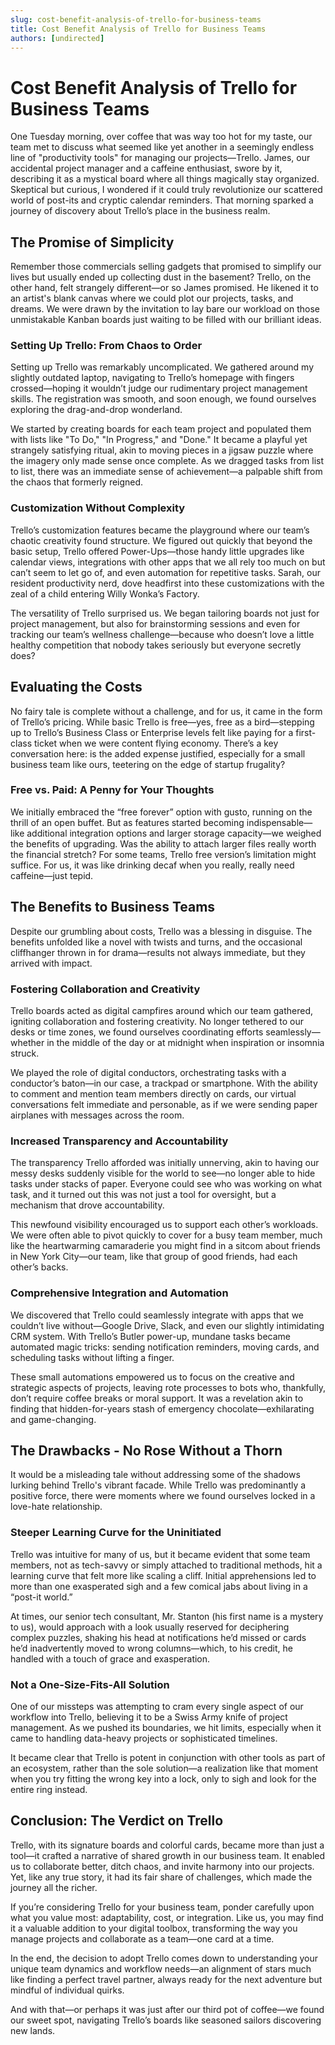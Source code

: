 ```yaml
---
slug: cost-benefit-analysis-of-trello-for-business-teams
title: Cost Benefit Analysis of Trello for Business Teams
authors: [undirected]
---
```



# Cost Benefit Analysis of Trello for Business Teams

One Tuesday morning, over coffee that was way too hot for my taste, our team met to discuss what seemed like yet another in a seemingly endless line of "productivity tools" for managing our projects—Trello. James, our accidental project manager and a caffeine enthusiast, swore by it, describing it as a mystical board where all things magically stay organized. Skeptical but curious, I wondered if it could truly revolutionize our scattered world of post-its and cryptic calendar reminders. That morning sparked a journey of discovery about Trello’s place in the business realm.

## The Promise of Simplicity

Remember those commercials selling gadgets that promised to simplify our lives but usually ended up collecting dust in the basement? Trello, on the other hand, felt strangely different—or so James promised. He likened it to an artist's blank canvas where we could plot our projects, tasks, and dreams. We were drawn by the invitation to lay bare our workload on those unmistakable Kanban boards just waiting to be filled with our brilliant ideas.

### Setting Up Trello: From Chaos to Order

Setting up Trello was remarkably uncomplicated. We gathered around my slightly outdated laptop, navigating to Trello’s homepage with fingers crossed—hoping it wouldn’t judge our rudimentary project management skills. The registration was smooth, and soon enough, we found ourselves exploring the drag-and-drop wonderland.  

We started by creating boards for each team project and populated them with lists like "To Do," "In Progress," and "Done." It became a playful yet strangely satisfying ritual, akin to moving pieces in a jigsaw puzzle where the imagery only made sense once complete. As we dragged tasks from list to list, there was an immediate sense of achievement—a palpable shift from the chaos that formerly reigned.

### Customization Without Complexity

Trello’s customization features became the playground where our team’s chaotic creativity found structure. We figured out quickly that beyond the basic setup, Trello offered Power-Ups—those handy little upgrades like calendar views, integrations with other apps that we all rely too much on but can’t seem to let go of, and even automation for repetitive tasks. Sarah, our resident productivity nerd, dove headfirst into these customizations with the zeal of a child entering Willy Wonka’s Factory.

The versatility of Trello surprised us. We began tailoring boards not just for project management, but also for brainstorming sessions and even for tracking our team’s wellness challenge—because who doesn’t love a little healthy competition that nobody takes seriously but everyone secretly does?

## Evaluating the Costs

No fairy tale is complete without a challenge, and for us, it came in the form of Trello’s pricing. While basic Trello is free—yes, free as a bird—stepping up to Trello’s Business Class or Enterprise levels felt like paying for a first-class ticket when we were content flying economy. There’s a key conversation here: is the added expense justified, especially for a small business team like ours, teetering on the edge of startup frugality?

### Free vs. Paid: A Penny for Your Thoughts

We initially embraced the “free forever” option with gusto, running on the thrill of an open buffet. But as features started becoming indispensable—like additional integration options and larger storage capacity—we weighed the benefits of upgrading. Was the ability to attach larger files really worth the financial stretch? For some teams, Trello free version’s limitation might suffice. For us, it was like drinking decaf when you really, really need caffeine—just tepid.

## The Benefits to Business Teams

Despite our grumbling about costs, Trello was a blessing in disguise. The benefits unfolded like a novel with twists and turns, and the occasional cliffhanger thrown in for drama—results not always immediate, but they arrived with impact.

### Fostering Collaboration and Creativity

Trello boards acted as digital campfires around which our team gathered, igniting collaboration and fostering creativity. No longer tethered to our desks or time zones, we found ourselves coordinating efforts seamlessly—whether in the middle of the day or at midnight when inspiration or insomnia struck.

We played the role of digital conductors, orchestrating tasks with a conductor’s baton—in our case, a trackpad or smartphone. With the ability to comment and mention team members directly on cards, our virtual conversations felt immediate and personable, as if we were sending paper airplanes with messages across the room.

### Increased Transparency and Accountability

The transparency Trello afforded was initially unnerving, akin to having our messy desks suddenly visible for the world to see—no longer able to hide tasks under stacks of paper. Everyone could see who was working on what task, and it turned out this was not just a tool for oversight, but a mechanism that drove accountability.

This newfound visibility encouraged us to support each other’s workloads. We were often able to pivot quickly to cover for a busy team member, much like the heartwarming camaraderie you might find in a sitcom about friends in New York City—our team, like that group of good friends, had each other’s backs.

### Comprehensive Integration and Automation

We discovered that Trello could seamlessly integrate with apps that we couldn’t live without—Google Drive, Slack, and even our slightly intimidating CRM system. With Trello’s Butler power-up, mundane tasks became automated magic tricks: sending notification reminders, moving cards, and scheduling tasks without lifting a finger.

These small automations empowered us to focus on the creative and strategic aspects of projects, leaving rote processes to bots who, thankfully, don’t require coffee breaks or moral support. It was a revelation akin to finding that hidden-for-years stash of emergency chocolate—exhilarating and game-changing.

## The Drawbacks - No Rose Without a Thorn

It would be a misleading tale without addressing some of the shadows lurking behind Trello's vibrant facade. While Trello was predominantly a positive force, there were moments where we found ourselves locked in a love-hate relationship.

### Steeper Learning Curve for the Uninitiated

Trello was intuitive for many of us, but it became evident that some team members, not as tech-savvy or simply attached to traditional methods, hit a learning curve that felt more like scaling a cliff. Initial apprehensions led to more than one exasperated sigh and a few comical jabs about living in a “post-it world.”

At times, our senior tech consultant, Mr. Stanton (his first name is a mystery to us), would approach with a look usually reserved for deciphering complex puzzles, shaking his head at notifications he’d missed or cards he’d inadvertently moved to wrong columns—which, to his credit, he handled with a touch of grace and exasperation.

### Not a One-Size-Fits-All Solution

One of our missteps was attempting to cram every single aspect of our workflow into Trello, believing it to be a Swiss Army knife of project management. As we pushed its boundaries, we hit limits, especially when it came to handling data-heavy projects or sophisticated timelines.

It became clear that Trello is potent in conjunction with other tools as part of an ecosystem, rather than the sole solution—a realization like that moment when you try fitting the wrong key into a lock, only to sigh and look for the entire ring instead.

## Conclusion: The Verdict on Trello

Trello, with its signature boards and colorful cards, became more than just a tool—it crafted a narrative of shared growth in our business team. It enabled us to collaborate better, ditch chaos, and invite harmony into our projects. Yet, like any true story, it had its fair share of challenges, which made the journey all the richer.

If you’re considering Trello for your business team, ponder carefully upon what you value most: adaptability, cost, or integration. Like us, you may find it a valuable addition to your digital toolbox, transforming the way you manage projects and collaborate as a team—one card at a time.

In the end, the decision to adopt Trello comes down to understanding your unique team dynamics and workflow needs—an alignment of stars much like finding a perfect travel partner, always ready for the next adventure but mindful of individual quirks.

And with that—or perhaps it was just after our third pot of coffee—we found our sweet spot, navigating Trello’s boards like seasoned sailors discovering new lands.